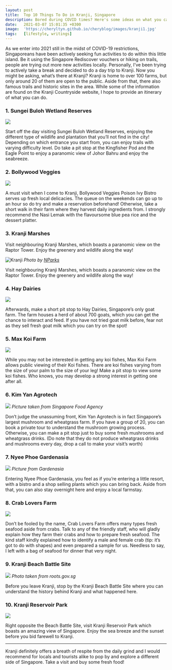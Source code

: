 ```yaml
---
layout: post
title:  Top 10 Things To Do in Kranji, Singapore                 
description: Bored during COVID times? Here's some ideas on what you can do in Singapore...
date:   2021-03-07 15:01:35 +0300
image:  'https://cheryltyn.github.io/cheryblog/images/kranji1.jpg'
tags:   [lifestyle, writings]
---
```

As we enter into 2021 still in the midst of COVID-19 restrictions, Singaporeans have been actively seeking fun activities to do within this little island. Be it using the Singapore Rediscover vouchers or hiking on trails, people are trying out more new activities locally. 
Personally, I’ve been trying to actively take a break and decided to do a day trip to Kranji. Now you might be asking, what’s there at Kranji?
Kranji is home to over 100 farms, but only around 20 of them are open to the public. Aside from that, there also famous trails and historic sites in the area. While some of the information are found on the Kranji Countryside website, I hope to provide an itinerary of what you can do.

### 1. Sungei Buloh Wetland Reserves
*![](images/kranji1.jpg)*

Start off the day visiting Sungei Buloh Wetland Reserves, enjoying the different type of wildlife and plantation that you’ll not find in the city! Depending on which entrance you start from, you can enjoy trails with varying difficulty level. Do take a pit stop at the Kingfisher Pod and the Eagle Point to enjoy a paranomic view of Johor Bahru and enjoy the seabreeze.

### 2. Bollywood Veggies
*![](images/kranji2.jpg)*

A must visit when I come to Kranji, Bollywood Veggies Poison Ivy Bistro serves up fresh local delicacies. The queue on the weekends can go up to an hour so do try and make a reservation beforehand! Otherwise, take a short walk in their farm where they harvest daily ingredients from. I strongly recommend the Nasi Lemak with the flavoursome blue pea rice and the dessert platter.

### 3. Kranji Marshes

Visit neighbouring Kranji Marshes, which boasts a paranomic view on the Raptor Tower. Enjoy the greenery and wildlife along the way!

![Kranji]({{site.baseurl}}/images/kranji3.jpg)
*Photo by [NParks](https://www.nparks.gov.sg/-/media/nparks-real-content/gardens-parks-and-nature/parks-and-nature-reserve/sungei-buloh/pic2-km.jpg)*

Visit neighbouring Kranji Marshes, which boasts a paranomic view on the Raptor Tower. Enjoy the greenery and wildlife along the way!

### 4. Hay Dairies
*![](images/kranji4.jpg)*

Afterwards, make a short pit stop to Hay Dairies, Singapore’s only goat farm. The farm houses a herd of about 700 goats, which you can get the chance to interact and feed. If you have not tried goat milk before, fear not as they sell fresh goat milk which you can try on the spot!

### 5. Max Koi Farm
*![](images/kranji5.jpg)*

While you may not be interested in getting any koi fishes, Max Koi Farm allows public viewing of their Koi fishes. There are koi fishes varying from the size of your palm to the size of your leg! Make a pit stop to view some koi fishes. Who knows, you may develop a strong interest in getting one after all.

### 6. Kim Yan Agrotech
![]({{site.baseurl}}/images/kranji6.jpg)
*Picture taken from Singapore Food Agency*

Don’t judge the unassuming front, Kim Yan Agrotech is in fact Singapore’s largest mushroom and wheatgrass farm. If you have a group of 20, you can book a private tour to understand the mushroom growing process. Otherwise, you can make a pit stop just to buy some fresh mushrooms and wheatgrass drinks. (Do note that they do not produce wheatgrass drinks and mushrooms every day, drop a call to make your visit’s worth)

### 7. Nyee Phoe Gardenasia
![]({{site.baseurl}}/images/kranji7.jpg)
*Picture from Gardenasia* 

Entering Nyee Phoe Gardenasia, you feel as if you’re entering a little resort, with a bistro and a shop selling plants which you can bring back. Aside from that, you can also stay overnight here and enjoy a local farmstay.

### 8. Crab Lovers Farm 
![]({{site.baseurl}}/images/kranji8.jpg)

Don’t be fooled by the name, Crab Lovers Farm offers many types fresh seafood aside from crabs. Talk to any of the friendly staff, who will gladly explain how they farm their crabs and how to prepare fresh seafood. The kind staff kindly explained how to identify a male and female crab (tip: it’s got to do with shapes) and even prepared a sample for us. Needless to say, I left with a bag of seafood for dinner that very night.

### 9. Kranji Beach Battle Site
![]({{site.baseurl}}/images/kranji9.png)
*Photo taken from roots.gov.sg*

Before you leave Kranji, stop by the Kranji Beach Battle Site where you can understand the history behind Kranji and what happened here.

### 10. Kranji Reservoir Park
![]({{site.baseurl}}/images/kranji10.jpg)

Right opposite the Beach Battle Site, visit Kranji Reservoir Park which boasts an amazing view of Singapore. Enjoy the sea breeze and the sunset before you bid farewell to Kranji.

<hr  /> 

Kranji definitely offers a breath of respite from the daily grind and I would recommend for locals and tourists alike to pop by and explore a different side of Singapore. Take a visit and buy some fresh food!
